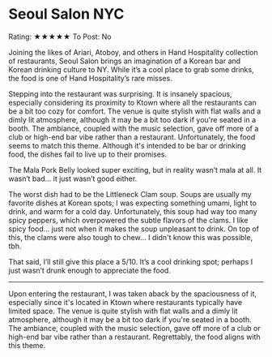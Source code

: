 # Seoul Salon NYC

Rating: ★★★★★
To Post: No

Joining the likes of Ariari, Atoboy, and others in Hand Hospitality collection of restaurants, Seoul Salon brings an imagination of a Korean bar and Korean drinking culture to NY. While it’s a cool place to grab some drinks, the food is one of Hand Hospitality’s rare misses.

Stepping into the restaurant was surprising. It is insanely spacious, especially considering its proximity to Ktown where all the restaurants can be a bit too cozy for comfort. The venue is quite stylish with flat walls and a dimly lit atmosphere, although it may be a bit too dark if you're seated in a booth. The ambiance, coupled with the music selection, gave off more of a club or high-end bar vibe rather than a restaurant. Unfortunately, the food seems to match this theme. Although it's intended to be bar or drinking food, the dishes fail to live up to their promises.

The Mala Pork Belly looked super exciting, but in reality wasn’t mala at all. It wasn’t bad… it just wasn’t good either. 

The worst dish had to be the Littleneck Clam soup. Soups are usually my favorite dishes at Korean spots; I was expecting something umami, light to drink, and warm for a cold day. Unfortunately, this soup had way too many spicy peppers, which overpowered the subtle flavors of the clams. I like spicy food… just not when it makes the soup unpleasant to drink. On top of this, the clams were also tough to chew… I didn't know this was possible, tbh.

That said, I’ll still give this place a 5/10. It’s a cool drinking spot; perhaps I just wasn’t drunk enough to appreciate the food.

---

Upon entering the restaurant, I was taken aback by the spaciousness of it, especially since it's located in Ktown where restaurants typically have limited space. The venue is quite stylish with flat walls and a dimly lit atmosphere, although it may be a bit too dark if you're seated in a booth. The ambiance, coupled with the music selection, gave off more of a club or high-end bar vibe rather than a restaurant. Regrettably, the food aligns with this theme.
